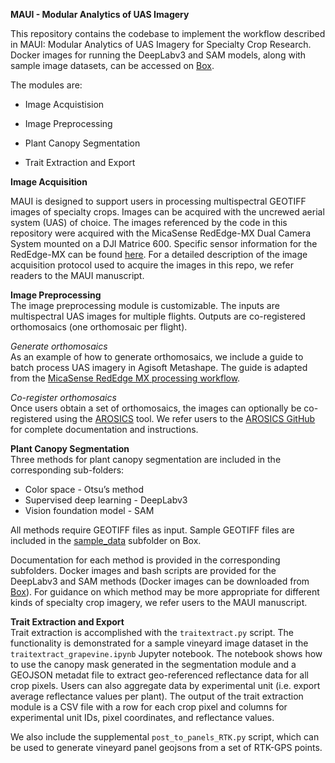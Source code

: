 **MAUI \- Modular Analytics of UAS Imagery**

This repository contains the codebase to implement the workflow described in MAUI: Modular Analytics of UAS Imagery for Specialty Crop Research.
Docker images for running the DeepLabv3 and SAM models, along with sample image datasets, can be accessed on [Box](https://cornell.app.box.com/s/vwb7pd4r546rfj0yrflyh4na5dj7ic97/folder/309581343817).

The modules are:

* Image Acquistision

* Image Preprocessing

* Plant Canopy Segmentation

* Trait Extraction and Export

**Image Acquisition**

MAUI is designed to support users in processing multispectral GEOTIFF images of specialty crops. Images can be acquired with the uncrewed aerial system (UAS) of choice. The images referenced by the code in this repository were acquired with the MicaSense RedEdge-MX Dual Camera System mounted on a DJI Matrice 600. Specific sensor information for the RedEdge-MX can be found [here](https://support.micasense.com/hc/en-us/articles/360049354874-Dual-Camera-System-FAQs). 
For a detailed description of the image acquisition protocol used to acquire the images in this repo, we refer readers to the MAUI manuscript. 

**Image Preprocessing**  
The image preprocessing module is customizable. The inputs are multispectral UAS images for multiple flights. Outputs are co-registered orthomosaics (one orthomosaic per flight). 

*Generate orthomosaics*  
As an example of how to generate orthomosaics, we include a guide to batch process UAS imagery in Agisoft Metashape. The guide is adapted from the [MicaSense RedEdge MX processing workflow](https://agisoft.freshdesk.com/support/solutions/articles/31000148780-micasense-rededge-mx-processing-workflow-including-reflectance-calibration-in-agisoft-metashape-pro). 

*Co-register orthomosaics*  
Once users obtain a set of orthomosaics, the images can optionally be co-registered using the [AROSICS](https://github.com/GFZ/arosics) tool. We refer users to the [AROSICS GitHub](https://github.com/GFZ/arosics) for complete documentation and instructions. 

**Plant Canopy Segmentation**   
Three methods for plant canopy segmentation are included in the corresponding sub-folders:

* Color space \- Otsu’s method  
* Supervised deep learning \- DeepLabv3  
* Vision foundation model \- SAM

All methods require GEOTIFF files as input. Sample GEOTIFF files are included in the [sample_data](https://cornell.app.box.com/s/vwb7pd4r546rfj0yrflyh4na5dj7ic97/folder/309581728621) subfolder on Box.

Documentation for each method is provided in the corresponding subfolders. Docker images and bash scripts are provided for the DeepLabv3 and SAM methods (Docker images can be downloaded from [Box](https://cornell.app.box.com/s/vwb7pd4r546rfj0yrflyh4na5dj7ic97/folder/309581343817)). For guidance on which method may be more appropriate for different kinds of specialty crop imagery, we refer users to the MAUI manuscript. 

**Trait Extraction and Export**  
Trait extraction is accomplished with the ```traitextract.py``` script. The functionality is demonstrated for a sample vineyard image dataset in the ```traitextract_grapevine.ipynb``` Jupyter notebook. The notebook shows how to use the canopy mask generated in the segmentation module and a GEOJSON metadat file  to extract geo-referenced reflectance data for all crop pixels. Users can also aggregate data by experimental unit (i.e. export average reflectance values per plant). The output of the trait extraction module is a CSV file with a row for each crop pixel and columns for experimental unit IDs, pixel coordinates, and reflectance values.

We also include the supplemental `post_to_panels_RTK.py` script, which can be used to generate vineyard panel geojsons from a set of RTK-GPS points. 


